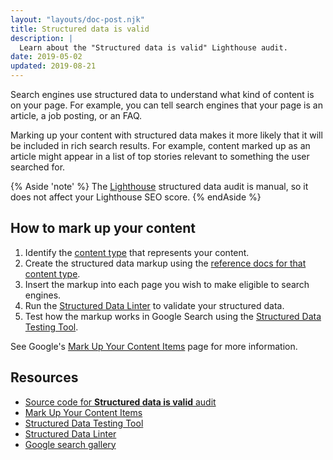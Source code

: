 ```yaml
---
layout: "layouts/doc-post.njk"
title: Structured data is valid
description: |
  Learn about the "Structured data is valid" Lighthouse audit.
date: 2019-05-02
updated: 2019-08-21
---
```


Search engines use structured data to understand what kind of content is on
your page. For example, you can tell search engines that your page is an
article, a job posting, or an FAQ.

Marking up your content with structured data makes it more likely that it will
be included in rich search results. For example, content marked up as an article
might appear in a list of top stories relevant to something the user searched
for.

{% Aside 'note' %}
The [Lighthouse](/docs/lighthouse/overview/)
structured data audit is manual, so it does not affect your Lighthouse SEO
score.
{% endAside %}

## How to mark up your content

1. Identify the [content type](https://developers.google.com/search/docs/guides/mark-up-content#content_types)
   that represents your content.
1. Create the structured data markup using the [reference docs for that content type](https://developers.google.com/search/docs/guides/search-gallery).
1. Insert the markup into each page you wish to make eligible to search engines.
1. Run the
[Structured Data Linter](http://linter.structured-data.org/)
to validate your structured data.
1. Test how the markup works in Google Search using the [Structured Data Testing Tool](https://search.google.com/structured-data/testing-tool/).

See Google's [Mark Up Your Content Items](https://developers.google.com/search/docs/guides/mark-up-content)
page for more information.

## Resources

- [Source code for **Structured data is valid** audit](https://github.com/GoogleChrome/lighthouse/blob/main/core/audits/seo/manual/structured-data.js)
- [Mark Up Your Content Items](https://developers.google.com/search/docs/guides/mark-up-content)
- [Structured Data Testing Tool](https://search.google.com/structured-data/testing-tool/)
- [Structured Data Linter](http://linter.structured-data.org/)
- [Google search gallery](https://developers.google.com/search/docs/guides/search-gallery)
